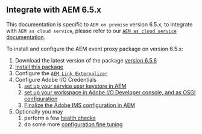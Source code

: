 
## Integrate with AEM 6.5.x

This documentation is specific to `AEM on premise` version 6.5.x, 
to integrate with `AEM as cloud service`, please refer to our [`AEM as cloud service` documentation](aem_skyline_install.md).

To install and configure the AEM event proxy package on version 6.5.x:

1. Download the latest version of the package [version 6.5.6](https://github.com/AdobeDocs/adobeio-events/files/3729022/aem-event-proxy-6.5.6.zip) 
2. [Install this package](aem_skyline_package_install.md)
3. Configure the [`AEM Link Externalizer`](aem_on_premise_link_externalizer.md)
4. Configure Adobe I/O Credentials
   1. [set up your service user keystore in AEM](aem_keystore_setup.md) 
   2. [set up your workspace in Adobe I/O Developer console, and as OSGI configuration](aem_console_setup.md)
   3. [Finalize the Adobe IMS configuration in AEM](aem_ims_config.md)
5. Optionally you may
   1. perform a few [health checks](aem_on_premise_healthcheck.md)
   2. do some more [configuration fine tuning](aem_advanced_configurations.md)
   
